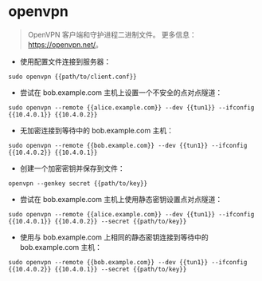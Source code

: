 # openvpn

> OpenVPN 客户端和守护进程二进制文件。
> 更多信息：<https://openvpn.net/>。

- 使用配置文件连接到服务器：

`sudo openvpn {{path/to/client.conf}}`

- 尝试在 bob.example.com 主机上设置一个不安全的点对点隧道：

`sudo openvpn --remote {{alice.example.com}} --dev {{tun1}} --ifconfig {{10.4.0.1}} {{10.4.0.2}}`

- 无加密连接到等待中的 bob.example.com 主机：

`sudo openvpn --remote {{bob.example.com}} --dev {{tun1}} --ifconfig {{10.4.0.2}} {{10.4.0.1}}`

- 创建一个加密密钥并保存到文件：

`openvpn --genkey secret {{path/to/key}}`

- 尝试在 bob.example.com 主机上使用静态密钥设置点对点隧道：

`sudo openvpn --remote {{alice.example.com}} --dev {{tun1}} --ifconfig {{10.4.0.1}} {{10.4.0.2}} --secret {{path/to/key}}`

- 使用与 bob.example.com 上相同的静态密钥连接到等待中的 bob.example.com 主机：

`sudo openvpn --remote {{bob.example.com}} --dev {{tun1}} --ifconfig {{10.4.0.2}} {{10.4.0.1}} --secret {{path/to/key}}`